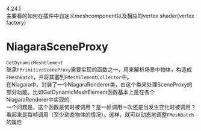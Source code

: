 4.24.1  
主要看的如何在插件中自定义meshcomponent以及相应的vertex shader(vertex factory)  
# NiagaraSceneProxy
`GetDynamicMeshElement`  
继承`FPrimitiveSceneProxy`需要实现的函数之一，用来解析场景中物体，构造成`FMeshBatch`，并将其塞到`FMeshElementCollector`中。  
在Niagara中，封装了一个NiagaraRenderer类，由这个类来处理SceneProxy的部分功能。比如GetDynamicMeshElement函数基本上是在各个NiagaraRenderer中实现的    
一个问题是，这个函数是何时被调用？是一帧调用一次还是当发生变化时被调用？  
看起来是每帧调用（至少动态物体的情况）。这样，就可以动态地调整`FMeshBatch`的属性